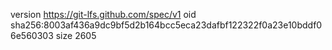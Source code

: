 version https://git-lfs.github.com/spec/v1
oid sha256:8003af436a9dc9bf5d2b164bcc5eca23dafbf122322f0a23e10bddf06e560303
size 2605
